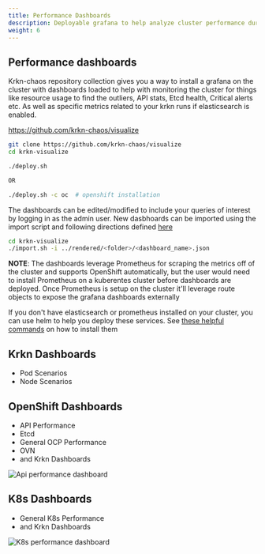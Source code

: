 ```yaml
---
title: Performance Dashboards
description: Deployable grafana to help analyze cluster performance during chaos
weight: 6
---
```


## Performance dashboards

Krkn-chaos repository collection gives you a way to install a grafana on the cluster with dashboards loaded to help with monitoring the cluster for things like resource usage to find the outliers, API stats, Etcd health, Critical alerts etc. As well as specific metrics related to your krkn runs if elasticsearch is enabled. 

https://github.com/krkn-chaos/visualize

```bash
git clone https://github.com/krkn-chaos/visualize
cd krkn-visualize

./deploy.sh 

OR 

./deploy.sh -c oc  # openshift installation
```

The dashboards can be edited/modified to include your queries of interest by logging in as the admin user. New dasbhoards can be imported using the import script and following directions defined [here](https://github.com/krkn-chaos/visualize?tab=readme-ov-file#adding-a-new-dashboard)

```bash
cd krkn-visualize
./import.sh -i ../rendered/<folder>/<dashboard_name>.json
```


**NOTE**: The dashboards leverage Prometheus for scraping the metrics off of the cluster and supports OpenShift automatically, but the user would need to install Prometheus on a kuberentes cluster before dashboards are deployed. Once Prometheus is setup on the cluster it'll leverage route objects to expose the grafana dashboards externally

If you don't have elasticsearch or prometheus installed on your cluster, you can use helm to help you deploy these services. See [these helpful commands](developers-guide/testing-changes.md#install-elasticsearch-and-prometheus) on how to install them


## Krkn Dashboards 

- Pod Scenarios 
- Node Scenarios


## OpenShift Dashboards 
- API Performance
- Etcd 
- General OCP Performance
- OVN 
- and Krkn Dashboards

![Api performance dashboard](images/api-performance.png)


## K8s Dashboards
- General K8s Performance
- and Krkn Dashboards

![K8s performance dashboard](images/k8s-performance.png)
